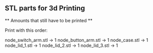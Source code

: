 ## STL parts for 3d Printing

** Amounts that still have to be printed **

Print with this order:

node\_switch\_arm.stl -> 1
node\_button\_arm.stl -> 1
node\_case.stl -> 1
node\_lid\_1.stl -> 1
node\_lid\_2.stl -> 1
node\_lid\_3.stl -> 1
